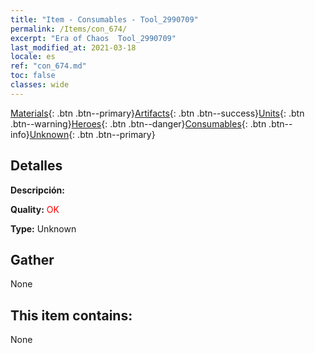 ```yaml
---
title: "Item - Consumables - Tool_2990709"
permalink: /Items/con_674/
excerpt: "Era of Chaos  Tool_2990709"
last_modified_at: 2021-03-18
locale: es
ref: "con_674.md"
toc: false
classes: wide
---
```

 [Materials](/es/Items/){: .btn .btn--primary}[Artifacts](/es/Items/Artifacts/){: .btn .btn--success}[Units](/es/Items/Units/){: .btn .btn--warning}[Heroes](/es/Items/Heroes/){: .btn .btn--danger}[Consumables](/es/Items/Consumables/){: .btn .btn--info}[Unknown](/es/Items/Unknown/){: .btn .btn--primary}

## Detalles
 **Descripción:** 

 **Quality:** <span style="color: #FF0000">OK</span>

 **Type:** Unknown

## Gather

  None

## This item contains:

  None

